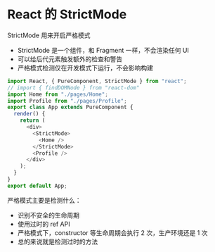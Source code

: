 # React 的 StrictMode

StrictMode 用来开启严格模式

- StrictMode 是一个组件，和 Fragment 一样，不会渲染任何 UI
- 可以给后代元素触发额外的检查和警告
- 严格模式检测仅在开发模式下运行，不会影响构建

```js
import React, { PureComponent, StrictMode } from "react";
// import { findDOMNode } from "react-dom"
import Home from "./pages/Home";
import Profile from "./pages/Profile";
export class App extends PureComponent {
  render() {
    return (
      <div>
        <StrictMode>
          <Home />
        </StrictMode>
        <Profile />
      </div>
    );
  }
}
export default App;
```

严格模式主要是检测什么：

- 识别不安全的生命周期
- 使用过时的 ref API
- 严格模式下，constructor 等生命周期会执行 2 次，生产环境还是 1 次
- 总的来说就是检测过时的方法
